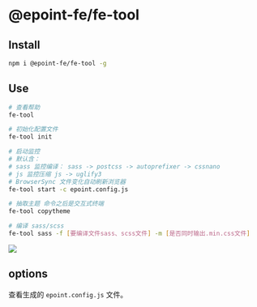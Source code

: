 # @epoint-fe/fe-tool

## Install

```sh
npm i @epoint-fe/fe-tool -g
```

## Use

```sh
# 查看帮助
fe-tool

# 初始化配置文件
fe-tool init

# 启动监控
# 默认含：
# sass 监控编译： sass -> postcss -> autoprefixer -> cssnano
# js 监控压缩 js -> uglify3
# BrowserSync 文件变化自动刷新浏览器
fe-tool start -c epoint.config.js

# 抽取主题 命令之后是交互式终端
fe-tool copytheme

# 编译 sass/scss
fe-tool sass -f [要编译文件sass、scss文件] -m [是否同时输出.min.css文件]
```

![](https://qiniu.cdswyda.com//github/fe-tool-demo.gif)

## options

查看生成的 `epoint.config.js` 文件。
